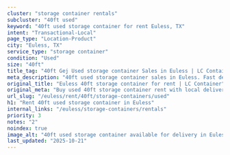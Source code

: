 ```yaml
---
cluster: "storage container rentals"
subcluster: "40ft used"
keyword: "40ft used storage container for rent Euless, TX"
intent: "Transactional-Local"
page_type: "Location-Product"
city: "Euless, TX"
service_type: "storage container"
condition: "Used"
size: "40ft"
title_tag: "40ft Gej Used storage container Sales in Euless | LC Container"
meta_description: "40ft used storage container sales in Euless. Fast delivery, competitive pricing. Serving storage containers area. Quote ID: XD3. Call (214) 524-4168 for your free quote today."
original_title: "Euless 40ft storage container for rent | LC Container"
original_meta: "Buy used 40ft storage container rent with local delivery in Euless, TX. LC Container — local Since 2003. Request a fast quote today."
url_slug: "/euless/rent/40ft/storage-containers/used"
h1: "Rent 40ft used storage container in Euless"
internal_links: "/euless/storage-containers/rentals"
priority: 3
notes: "2"
noindex: true
image_alt: "40ft used storage container available for delivery in Euless"
last_updated: "2025-10-21"
---
```


<!-- TODO: Add unique city/inventory copy, images, and internal links here. -->
